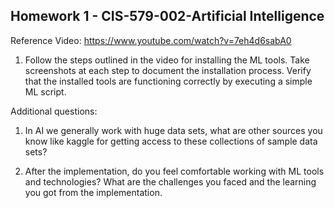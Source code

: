 ## Homework 1 - CIS-579-002-Artificial Intelligence

Reference Video: https://www.youtube.com/watch?v=7eh4d6sabA0

1. Follow the steps outlined in the video for installing the ML tools. Take screenshots at each step to document the installation process. Verify that the installed tools are functioning correctly by executing a simple ML script.

Additional questions:

1. In AI we generally work with huge data sets, what are other sources you know like kaggle for getting access to these collections of sample data sets?

2. After the implementation, do you feel comfortable working with ML tools and technologies? What are the challenges you faced and the learning you got from the implementation.
